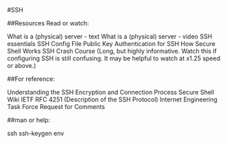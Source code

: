 #SSH

##Resources
Read or watch:

What is a (physical) server - text
What is a (physical) server - video
SSH essentials
SSH Config File
Public Key Authentication for SSH
How Secure Shell Works
SSH Crash Course (Long, but highly informative. Watch this if configuring SSH is still confusing. It may be helpful to watch at x1.25 speed or above.)

##For reference:

Understanding the SSH Encryption and Connection Process
Secure Shell Wiki
IETF RFC 4251 (Description of the SSH Protocol)
Internet Engineering Task Force
Request for Comments

##man or help:

ssh
ssh-keygen
env

